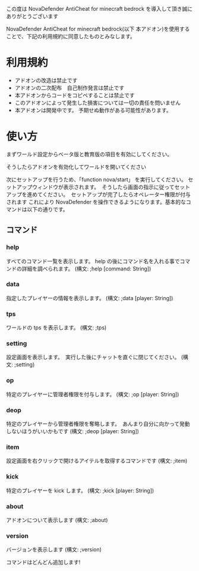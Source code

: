 この度は NovaDefender AntiCheat for minecraft bedrock を導入して頂き誠にありがとうございます

NovaDefender AntiCheat for minecraft bedrock(以下 本アドオン)を使用することで、下記の利用規約に同意したものとみなします。

# 利用規約

- アドオンの改造は禁止です
- アドオンの二次配布　自己制作発言は禁止です
- 本アドオンからコードをコピペすることは禁止です
- このアドオンによって発生した損害については一切の責任を問いません
- 本アドオンは開発中です。 予期せぬ動作がある可能性があります。

# 使い方

まずワールド設定からベータ版と教育版の項目を有効にしてください。

そうしたらアドオンを有効化してワールドを開いてください

次にセットアップを行うため、「function nova/start」 を実行してください。 セットアップウィンドウが表示されます。　そうしたら画面の指示に従ってセットアップを進めてください。　セットアップが完了したらオペレーター権限が付与されます
これにより NovaDefender を操作できるようになります。基本的なコマンドは以下の通りです。

## コマンド

### help

すべてのコマンド一覧を表示します。 help の後にコマンド名を入れる事でコマンドの詳細を調べられます。 (構文: ;help [command: String])

### data

指定したプレイヤーの情報を表示します。 (構文: ;data [player: String])

### tps

ワールドの tps を表示します。 (構文: ;tps)

### setting

設定画面を表示します。　実行した後にチャットを直ぐに閉じてください。 (構文: ;setting)

### op

特定のプレイヤーに管理者権限を付与します。 (構文: ;op [player: String])

### deop

特定のプレイヤーから管理者権限を奪略します。　あんまり自分に向かって発動しないほうがいいかもです (構文: ;deop [player: String])

### item

設定画面を右クリックで開けるアイテルを取得するコマンドです (構文: ;item)

### kick

特定のプレイヤーを kick します。 (構文: ;kick [player: String])

### about

アドオンについて表示します (構文: ;about)

### version

バージョンを表示します (構文: ;version)

コマンドはどんどん追加します!
